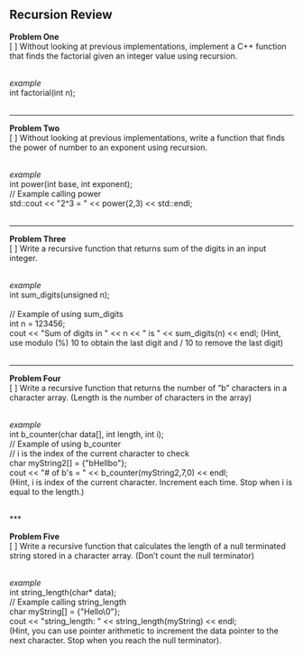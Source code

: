 ## Recursion Review

__Problem One__
<br>
[ ] Without looking at previous implementations, implement a C++ function that finds the factorial given an integer value using recursion. <br> <br>

<i> example </i> <br>
int factorial(int n);<br>
<br>
***

__Problem Two__
<br>
[ ] Without looking at previous implementations, write a function that finds the power of number to an exponent using recursion.<br> <br>

<i> example </i> <br>
int power(int base, int exponent);<br>
// Example calling power<br>
std::cout << "2^3 = " << power(2,3) << std::endl;<br>
<br>

***
__Problem Three__
<br>
[ ] Write a recursive function that returns sum of the digits in an input integer.<br> <br>

<i> example </i> <br>
int sum_digits(unsigned n);<br>
<br>// Example of using sum_digits<br>
int n = 123456;<br>
cout << "Sum of digits in " << n << " is " << sum_digits(n) << endl;
(Hint, use modulo (%) 10 to obtain the last digit and / 10 to remove the last digit)<br>
<br>
***


__Problem Four__
<br>
[ ] Write a recursive function that returns the number of ”b” characters in a character array. (Length is the
number of characters in the array)<br><br>

<i> example </i> <br>
int b_counter(char data[], int length, int i);<br>
// Example of using b_counter<br>
// i is the index of the current character to check<br>
char myString2[] = {"bHellbo"};<br>
cout << "# of b's = " << b_counter(myString2,7,0) << endl;<br>
(Hint, i is index of the current character. Increment each time. Stop when i is equal to the length.)<br>

<br>
***


__Problem Five__
<br>
[ ] Write a recursive function that calculates the length of a null terminated string stored in a character array.
(Don’t count the null terminator)<br> <br>

<i> example </i> <br>
int string_length(char* data);<br>
// Example calling string_length<br>
char myString[] = {"Hello\0"};<br>
cout << "string_length: " << string_length(myString) << endl;<br>
(Hint, you can use pointer arithmetic to increment the data pointer to the next character. Stop when you reach the null terminator).<br>
